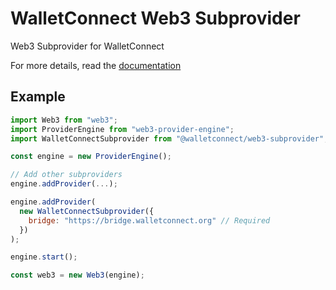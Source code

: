 # WalletConnect Web3 Subprovider

Web3 Subprovider for WalletConnect

For more details, read the [documentation](https://docs.walletconnect.org)

## Example

```javascript
import Web3 from "web3";
import ProviderEngine from "web3-provider-engine";
import WalletConnectSubprovider from "@walletconnect/web3-subprovider";

const engine = new ProviderEngine();

// Add other subproviders
engine.addProvider(...);

engine.addProvider(
  new WalletConnectSubprovider({
    bridge: "https://bridge.walletconnect.org" // Required
  })
);

engine.start();

const web3 = new Web3(engine);
```
